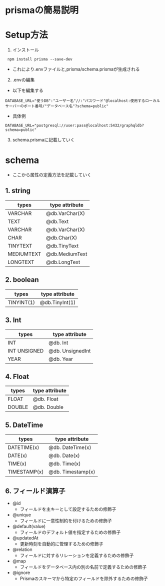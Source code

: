 # prismaの簡易説明

# Setup方法
1. インストール
  ```
   npm install prisma --save-dev
  ```
  - これにより.envファイルと,prisma/schema.prismaが生成される
2. .envの編集
  - 以下を編集する
  ```
  DATABASE_URL="使うDB":"ユーザー名"//:"パスワード"@localhost:使用するローカルサーバーのポート番号/"データベース名"?schema=public"
  ```
  - 具体例
  ```
  DATABASE_URL="postgresql://user:pass@localhost:5432/graphqldb?schema=public"
  ```
3. schema.prismaに記載していく

# schema
- ここから属性の定義方法を記載していく

## 1. string
| types       | type attribute  |
|-------------|----------------|
| VARCHAR     | @db.VarChar(X)  |
| TEXT        | @db.Text        |
| VARCHAR     | @db.VarChar(X)  |
| CHAR        | @db.Char(X)     |
| TINYTEXT    | @db.TinyText    |
| MEDIUMTEXT  | @db.MediumText  |
| LONGTEXT    | @db.LongText    | 

## 2. boolean
| types       | type attribute |
|-------------|----------------|
| TINYINT(1)  | @db.TinyInt(1) |

## 3. Int
| types         | type attribute     |
|---------------|--------------------|
| INT           | @db. Int           |
| INT UNSIGNED  | @db. UnsignedInt   |
| YEAR          | @db. Year          |

## 4. Float
| types   | type attribute |
|---------|----------------|
| FLOAT   | @db. Float     |
| DOUBLE  | @db. Double    |

## 5. DateTime
| types          | type attribute       |
|----------------|----------------------|
| DATETIME(x)    | @db. DateTime(x)     |
| DATE(x)        | @db. Date(x)         |
| TIME(x)        | @db. Time(x)         |
| TIMESTAMP(x)   | @db. Timestamp(x)    |

## 6. フィールド演算子
- @id
  - フィールドを主キーとして設定するための修飾子
- @unique
  - フィールドに一意性制約を付けるための修飾子
- @default(value)
  - フィールドのデフォルト値を指定するための修飾子
- @updatedAt
  - 更新時刻を自動的に管理するための修飾子
- @relation
  - フィールドに対するリレーションを定義するための修飾子
- @map
  - フィールドをデータベース内の別の名前で定義するための修飾子
- @ignore
  - Prismaのスキーマから特定のフィールドを除外するための修飾子
